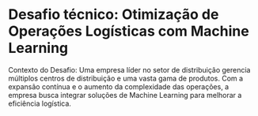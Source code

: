 # Desafio técnico: Otimização de Operações Logísticas com Machine Learning
Contexto do Desafio:
Uma empresa líder no setor de distribuição gerencia múltiplos centros de distribuição e uma vasta gama de produtos. Com a expansão contínua e o aumento da complexidade das operações, a empresa busca integrar soluções de Machine Learning para melhorar a eficiência logística.
